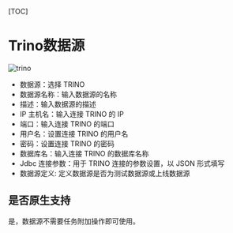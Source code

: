 [TOC]

# Trino数据源

![trino](https://dolphinscheduler.apache.org/img/new_ui/dev/datasource/trino.png)

- 数据源：选择 TRINO
- 数据源名称：输入数据源的名称
- 描述：输入数据源的描述
- IP 主机名：输入连接 TRINO 的 IP
- 端口：输入连接 TRINO 的端口
- 用户名：设置连接 TRINO 的用户名
- 密码：设置连接 TRINO 的密码
- 数据库名：输入连接 TRINO 的数据库名称
- Jdbc 连接参数：用于 TRINO 连接的参数设置，以 JSON 形式填写
- 数据源定义: 定义数据源是否为测试数据源或上线数据源

## 是否原生支持

是，数据源不需要任务附加操作即可使用。
